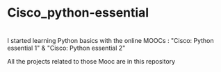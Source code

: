 # Cisco_python-essential
#

I started learning Python basics with the online MOOCs :
	"Cisco: Python essential 1" & "Cisco: Python essential 2"
	
All the projects related to those Mooc are in this repository
